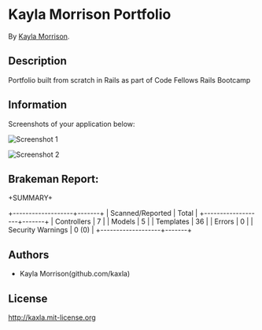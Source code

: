 # Kayla Morrison Portfolio

By [Kayla Morrison](kaylaamorrison.com).

## Description
Portfolio built from scratch in Rails as part of Code Fellows Rails Bootcamp

## Information

Screenshots of your application below:

![Screenshot 1](http://placekitten.com/400/300)

![Screenshot 2](http://placekitten.com/400/300)

## Brakeman Report:

+SUMMARY+

+-------------------+-------+
| Scanned/Reported  | Total |
+-------------------+-------+
| Controllers       | 7     |
| Models            | 5     |
| Templates         | 36    |
| Errors            | 0     |
| Security Warnings | 0 (0) |
+-------------------+-------+

## Authors

* Kayla Morrison(github.com/kaxla)

## License

http://kaxla.mit-license.org
